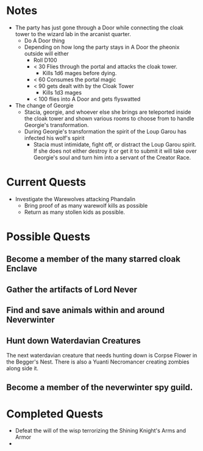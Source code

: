 # Notes

- The party has just gone through a Door while connecting the cloak tower to the wizard lab in the arcanist quarter.
  - Do A Door thing
  - Depending on how long the party stays in A Door the pheonix outside will either
    - Roll D100
    - < 30 Flies through the portal and attacks the cloak tower.
      - Kills 1d6 mages before dying.
    - < 60 Consumes the portal magic
    - < 90 gets dealt with by the Cloak Tower
      - Kills 1d3 mages
    - < 100 flies into A Door and gets flyswatted
- The change of Georgie
  - Stacia, georgie, and whoever else she brings are teleported inside the cloak tower and shown various rooms to choose from to handle Georgie's transformation.
  - During Georgie's transformation the spirit of the Loup Garou has infected his wolf's spirit
    - Stacia must intimidate, fight off, or distract the Loup Garou spirit. If she does not either destroy it or get it to submit it will take over Georgie's soul and turn him into a servant of the Creator Race.

# Current Quests

- Investigate the Warewolves attacking Phandalin
  - Bring proof of as many warewolf kills as possible
  - Return as many stollen kids as possible.

# Possible Quests

## Become a member of the many starred cloak Enclave

## Gather the artifacts of Lord Never

## Find and save animals within and around Neverwinter

## Hunt down Waterdavian Creatures

The next waterdavian creature that needs hunting down is Corpse Flower in the Begger's Nest. There is also a Yuanti Necromancer creating zombies along side it.

## Become a member of the neverwinter spy guild.

# Completed Quests

- Defeat the will of the wisp terrorizing the Shining Knight's Arms and Armor
-
